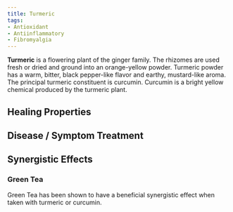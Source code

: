 ```yaml
---
title: Turmeric
tags:
- Antioxidant
- Antiinflammatory
- Fibromyalgia
---
```

**Turmeric** is a flowering plant of the ginger family. The rhizomes are used fresh or dried and ground into an orange-yellow powder. Turmeric powder has a warm, bitter, black pepper-like flavor and earthy, mustard-like aroma.  The principal turmeric constituent is curcumin. Curcumin is a bright yellow chemical produced by the turmeric plant.

## Healing Properties

## Disease / Symptom Treatment

## Synergistic Effects

### Green Tea

Green Tea has been shown to have a beneficial synergistic effect when taken with turmeric or curcumin.

[^1]: **Study Type:**  Animal Study, Commentary, Human Study: In Vitro - In Vivo - In Silico, Human: Case Report, Meta Analysis, Review<br>**Title:** <br>**Author(s):**  <br>**Institution(s):** <br>**Publication:** <i> </i><br>**Date:** <br>**Abstract:** <i> </i><br>**Link:** [Source]()<br>**Citations:**
